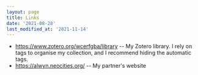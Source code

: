 ```yaml
---
layout: page
title: Links
date: '2021-08-28'
last_modified_at: '2021-11-14'
---
```


* <https://www.zotero.org/wcerfgba/library> -- My Zotero library. I rely on tags to organise my collection, and I recommend hiding the automatic tags.
* <https://alwyn.neocities.org/> -- My partner's website
